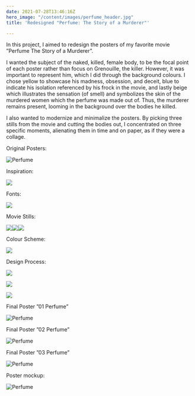 ```yaml
---
date: 2021-07-28T13:46:16Z
hero_image: "/content/images/perfume_header.jpg"
title: 'Redesigned "Perfume: The Story of a Murderer"'

---
```

In this project, I aimed to redesign the posters of my favorite movie ”Perfume The Story of a Murderer”.

I wanted the subject of the naked, killed, female body, to be the focal point of each poster rather than focus on Grenouille, the killer. However, it was important to represent him, which I did through the background colours. I chose yellow to showcase his madness, obsession, and deceit, blue to indicate his isolation referenced by his frock in the movie, and lastly beige which illustrates the sensation (of smell) and symbolizes the skin of the murdered women which the perfume was made out of. Thus, the murderer remains present, looming in the background over the bodies he killed.

I also wanted to modernize and minimalize the posters. By picking three stills from the movie and cutting the bodies out, I concentrated on three specific moments, alienating them in time and on paper, as if they were a collage.

Original Posters:

![Perfume](/content/images/perfume_posters_original.jpg "Perfume")

Inspiration:

![](/content/images/website.png)

Fonts:

![](/content/images/font-1.png)

Movie Stills:

![](/content/images/4.png)![](/content/images/7.png)![](/content/images/10.png)

Colour Scheme:

![](/content/images/colours.png)

Design Process:

![](/content/images/body.png)

![](/content/images/body3.png)

![](/content/images/body2.png)

Final Poster ”01 Perfume”

![Perfume](/content/images/perfume_poster_blue-1.jpg "Perfume")

Final Poster ”02 Perfume”

![Perfume](/content/images/perfume_poster_yellow.jpg "Perfume")

Final Poster ”03 Perfume”

![Perfume](/content/images/perfume_poste_beige-1.jpg "Perfume")

Poster mockup:

![Perfume](/content/images/posters.png "Perfume")